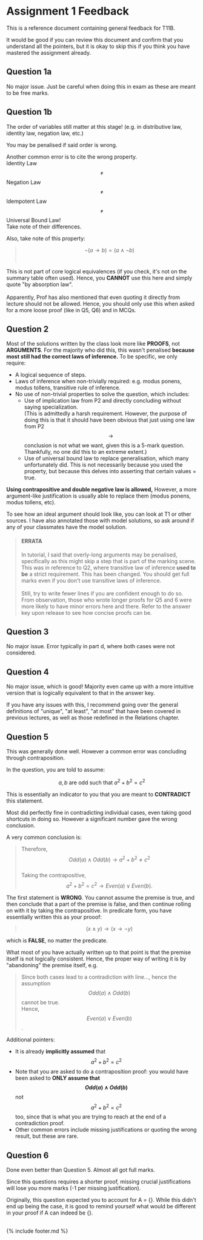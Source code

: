 # Assignment 1 Feedback
This is a reference document containing general feedback for T11B. <br>

It would be good if you can review this document and confirm that you understand all the pointers, but it is okay to skip this if you think you have mastered the assignment already. <br>

<script type="text/javascript" async
  src="https://cdnjs.cloudflare.com/ajax/libs/mathjax/3.2.2/es5/tex-mml-chtml.js">
</script>

## Question 1a
No major issue. Just be careful when doing this in exam as these are meant to be free marks.

## Question 1b
The order of variables still matter at this stage! (e.g. in distributive law, identity law, negation law, etc.) <br>

You may be penalised if said order is wrong. <br>

Another common error is to cite the wrong property. <br>
Identity Law $$\neq$$ Negation Law $$\neq$$ Idempotent Law $$\neq$$ Universal Bound Law! <br>
Take note of their differences. <br>

Also, take note of this property: <br>
> $$ \neg(a \to b) = (a \wedge \neg b)$$ <br>

This is not part of core logical equivalences (if you check, it's not on the summary table often used).
Hence, you **CANNOT** use this here and simply quote "by absorption law". <br> <br>
Apparently, Prof has also mentioned that even quoting it directly from lecture should not be allowed. Hence, you should only use this when asked for a more loose proof (like in Q5, Q6) and in MCQs.

## Question 2
Most of the solutions written by the class look more like **PROOFS**, not **ARGUMENTS**.
For the majority who did this, this wasn't penalised **because most still had the correct laws of inference.** To be specific, we only require:
* A logical sequence of steps.
* Laws of inference when non-trivially required: e.g. modus ponens, modus tollens, transitive rule of inference.
* No use of non-trivial properties to solve the question, which includes:
  * Use of implication law from P2 and directly concluding without saying specialization. <br>
  (This is admittedly a harsh requirement. However, the purpose of doing this is that it should have been obvious that just using one law from P2 $$\to$$ conclusion is not what we want, given this is a 5-mark question. Thankfully, no one did this to an extreme extent.)
  * Use of universal bound law to replace generalisation, which many unfortunately did. This is not necessarily because you used the property, but because this delves into asserting that certain values = true.

**Using contrapositive and double negative law is allowed,** However, a more argument-like justification is usually able to replace them (modus ponens, modus tollens, etc).

To see how an ideal argument should look like, you can look at T1 or other sources. I have also annotated those with model solutions, so ask around if any of your classmates have the model solution.

> #### ERRATA
> In tutorial, I said that overly-long arguments may be penalised, specifically as this might skip a step that is part of the marking scene. This was in reference to Q2, where transitive law of inference **used to be** a strict requirement. This has been changed. You should get full marks even if you don't use transitive laws of inference. <br> <br>
> Still, try to write fewer lines if you are confident enough to do so. From observation, those who wrote longer proofs for Q5 and 6 were more likely to have minor errors here and there. Refer to the answer key upon release to see how concise proofs can be.

## Question 3
No major issue. Error typically in part d, where both cases were not considered.

## Question 4
No major issue, which is good! Majority even came up with a more intuitive version that is logically equivalent to that in the answer key. <br>

If you have any issues with this, I recommend going over the general definitions of "unique", "at least", "at most" that have been covered in previous lectures, as well as those redefined in the Relations chapter.

## Question 5

This was generally done well. However a common error was concluding through contraposition. <br>

In the question, you are told to assume:  

$$a, b \text{ are odd such that } a^2 + b^2 = c^2$$

This is essentially an indicator to you that you are meant to **CONTRADICT** this statement.

Most did perfectly fine in contradicting individual cases, even taking good shortcuts in doing so. However a significant number gave the wrong conclusion.  

A very common conclusion is:

> Therefore, $$Odd(a) \wedge Odd(b) \to a^2 + b^2 \neq c^2$$  
> Taking the contrapositive, $$a^2 + b^2 = c^2 \to Even(a) \vee Even(b).$$

The first statement is **WRONG**. You cannot assume the premise is true, and then conclude that a part of the premise is false, and then continue rolling on with it by taking the contrapositive. In predicate form, you have essentially written this as your prooof: 

> $$(x \wedge y) \to (x \to \neg y)$$


which is **FALSE**, no matter the predicate.

What most of you have actually written up to that point is that the premise itself is not logically consistent. Hence, the proper way of writing it is by "abandoning" the premise itself, e.g.

> Since both cases lead to a contradiction with line..., hence the assumption 
> $$Odd(a) \wedge Odd(b)$$ cannot be true.  
> Hence, $$Even(a) \vee Even(b)$$.

Additional pointers:
* It is already **implicitly assumed** that $$a^2 + b^2 = c^2$$  
* Note that you are asked to do a contraposition proof: you would have been asked to **ONLY assume that $$Odd(a) \wedge Odd(b)$$** not $$a^2 + b^2 = c^2$$ too, since that is what you are trying to reach at the end of a contradiction proof.
* Other common errors include missing justifications or quoting the wrong result, but these are rare.

## Question 6
Done even better than Question 5. Almost all got full marks. <br>

Since this questions requires a shorter proof, missing crucial justifications will lose you more marks (-1 per missing justification). <br>

Originally, this question expected you to account for A = {}. While this didn't end up being the case, it is good to remind yourself what would be different in your proof if A can indeed be {}. <br> <br>

{% include footer.md %}